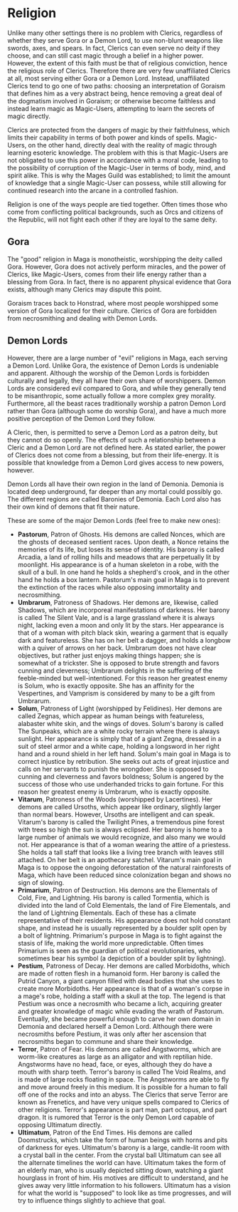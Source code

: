 Religion
========

Unlike many other settings there is no problem with Clerics, regardless of whether they serve Gora or a Demon Lord, to use non-blunt weapons like swords, axes, and spears. In fact, Clerics can even serve no deity if they choose, and can still cast magic through a belief in a higher power. However, the extent of this faith must be that of religious conviction, hence the religious role of Clerics. Therefore there are very few unaffiliated Clerics at all, most serving either Gora or a Demon Lord. Instead, unaffiliated Clerics tend to go one of two paths: choosing an interpretation of Goraism that defines him as a very abstract being, hence removing a great deal of the dogmatism involved in Goraism; or otherwise become faithless and instead learn magic as Magic-Users, attempting to learn the secrets of magic directly.

Clerics are protected from the dangers of magic by their faithfulness, which limits their capability in terms of both power and kinds of spells. Magic-Users, on the other hand, directly deal with the reality of magic through learning esoteric knowledge. The problem with this is that Magic-Users are not obligated to use this power in accordance with a moral code, leading to the possibility of corruption of the Magic-User in terms of body, mind, and spirit alike. This is why the Mages Guild was established; to limit the amount of knowledge that a single Magic-User can possess, while still allowing for continued research into the arcane in a controlled fashion.

Religion is one of the ways people are tied together. Often times those who come from conflicting political backgrounds, such as Orcs and citizens of the Republic, will not fight each other if they are loyal to the same deity.

Gora
----
The "good" religion in Maga is monotheistic, worshipping the deity called Gora. However, Gora does not actively perform miracles, and the power of Clerics, like Magic-Users, comes from their life energy rather than a blessing from Gora. In fact, there is no apparent physical evidence that Gora exists, although many Clerics may dispute this point.

Goraism traces back to Honstrad, where most people worshipped some version of Gora localized for their culture. Clerics of Gora are forbidden from necrosmithing and dealing with Demon Lords.

Demon Lords
-----------
However, there are a large number of "evil" religions in Maga, each serving a Demon Lord. Unlike Gora, the existence of Demon Lords is undeniable and apparent. Although the worship of the Demon Lords is forbidden culturally and legally, they all have their own share of worshippers. Demon Lords are considered evil compared to Gora, and while they generally tend to be misanthropic, some actually follow a more complex grey morality. Furthermore, all the beast races traditionally worship a patron Demon Lord rather than Gora (although some do worship Gora), and have a much more positive perception of the Demon Lord they follow.

A Cleric, then, is permitted to serve a Demon Lord as a patron deity, but they cannot do so openly. The effects of such a relationship between a Cleric and a Demon Lord are not defined here. As stated earlier, the power of Clerics does not come from a blessing, but from their life-energy. It is possible that knowledge from a Demon Lord gives access to new powers, however.

Demon Lords all have their own region in the land of Demonia. Demonia is located deep underground, far deeper than any mortal could possibly go. The different regions are called Baronies of Demonia. Each Lord also has their own kind of demons that fit their nature.

These are some of the major Demon Lords (feel free to make new ones):

- **Pastorum**, Patron of Ghosts. His demons are called Nonces, which are the ghosts of deceased sentient races. Upon death, a Nonce retains the memories of its life, but loses its sense of identity. His barony is called Arcadia, a land of rolling hills and meadows that are perpetually lit by moonlight. His appearance is of a human skeleton in a robe, with the skull of a bull. In one hand he holds a shepherd's crook, and in the other hand he holds a box lantern. Pastorum's main goal in Maga is to prevent the extinction of the races while also opposing immortality and necrosmithing.
- **Umbrarum**, Patroness of Shadows. Her demons are, likewise, called Shadows, which are incorporeal manifestations of darkness. Her barony is called The Silent Vale, and is a large grassland where it is always night, lacking even a moon and only lit by the stars. Her appearance is that of a woman with pitch black skin, wearing a garment that is equally dark and featureless. She has on her belt a dagger, and holds a longbow with a quiver of arrows on her back. Umbrarum does not have clear objectives, but rather just enjoys making things happen; she is somewhat of a trickster. She is opposed to brute strength and favors cunning and cleverness; Umbrarum delights in the suffering of the feeble-minded but well-intentioned. For this reason her greatest enemy is Solum, who is exactly opposite. She has an affinity for the Vespertines, and Vamprism is considered by many to be a gift from Umbrarum.
- **Solum**, Patroness of Light (worshipped by Felidines). Her demons are called Zegnas, which appear as human beings with featureless, alabaster white skin, and the wings of doves. Solum's barony is called The Sunpeaks, which are a white rocky terrain where there is always sunlight. Her appearance is simply that of a giant Zegna, dressed in a suit of steel armor and a white cape, holding a longsword in her right hand and a round shield in her left hand. Solum's main goal in Maga is to correct injustice by retribution. She seeks out acts of great injustice and calls on her servants to punish the wrongdoer. She is opposed to cunning and cleverness and favors boldness; Solum is angered by the success of those who use underhanded tricks to gain fortune. For this reason her greatest enemy is Umbrarum, who is exactly opposite.
- **Vitarum**, Patroness of the Woods (worshipped by Lacertines). Her demons are called Ursoths, which appear like ordinary, slightly larger than normal bears. However, Ursoths are intelligent and can speak. Vitarum's barony is called the Twilight Pines, a tremendous pine forest with trees so high the sun is always eclipsed. Her barony is home to a large number of animals we would recognize, and also many we would not. Her appearance is that of a woman wearing the attire of a priestess. She holds a tall staff that looks like a living tree branch with leaves still attached. On her belt is an apothecary satchel. Vitarum's main goal in Maga is to oppose the ongoing deforestation of the natural rainforests of Maga, which have been reduced since colonization began and shows no sign of slowing.
- **Primarium**, Patron of Destruction. His demons are the Elementals of Cold, Fire, and Lightning. His barony is called Tormentia, which is divided into the land of Cold Elementals, the land of Fire Elementals, and the land of Lightning Elementals. Each of these has a climate representative of their residents. His appearance does not hold constant shape, and instead he is usually represented by a boulder split open by a bolt of lightning. Primarium's purpose in Maga is to fight against the stasis of life, making the world more unpredictable. Often times Primarium is seen as the guardian of political revolutionaries, who sometimes bear his symbol (a depiction of a boulder split by lightning).
- **Pestium**, Patroness of Decay. Her demons are called Morbidoths, which are made of rotten flesh in a humanoid form. Her barony is called the Putrid Canyon, a giant canyon filled with dead bodies that she uses to create more Morbidoths. Her appearance is that of a woman's corpse in a mage's robe, holding a staff with a skull at the top. The legend is that Pestium was once a necrosmith who became a lich, acquiring greater and greater knowledge of magic while evading the wrath of Pastorum. Eventually, she became powerful enough to carve her own domain in Demonia and declared herself a Demon Lord. Although there were necrosmiths before Pestium, it was only after her ascension that necrosmiths began to commune and share their knowledge.
- **Terror**, Patron of Fear. His demons are called Angstworms, which are worm-like creatures as large as an alligator and with reptilian hide. Angstworms have no head, face, or eyes, although they do have a mouth with sharp teeth. Terror's barony is called The Void Realms, and is made of large rocks floating in space. The Angstworms are able to fly and move around freely in this medium. It is possible for a human to fall off one of the rocks and into an abyss. The Clerics that serve Terror are known as Frenetics, and have very unique spells compared to Clerics of other religions. Terror's appearance is part man, part octopus, and part dragon. It is rumored that Terror is the only Demon Lord capable of opposing Ultimatum directly.
- **Ultimatum**, Patron of the End Times. His demons are called Doomstrucks, which take the form of human beings with horns and pits of darkness for eyes. Ultimatum's barony is a large, candle-lit room with a crystal ball in the center. From the crystal ball Ultimatum can see all the alternate timelines the world can have. Ultimatum takes the form of an elderly man, who is usually depicted sitting down, watching a giant hourglass in front of him. His motives are difficult to understand, and he gives away very little information to his followers. Ultimatum has a vision for what the world is "supposed" to look like as time progresses, and will try to influence things slightly to achieve that goal.
